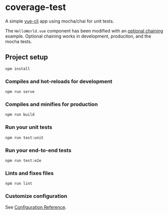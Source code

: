 # coverage-test

A simple [vue-cli](https://cli.vuejs.org) app using mocha/chai for unit tests.

The `HelloWorld.vue` component has been modified with an [optional chaining](https://developer.mozilla.org/en-US/docs/Web/JavaScript/Reference/Operators/Optional_chaining) example.
Optional chaining works in development, produciton, and the mocha tests.

## Project setup

```
npm install
```

### Compiles and hot-reloads for development

```
npm run serve
```

### Compiles and minifies for production

```
npm run build
```

### Run your unit tests

```
npm run test:unit
```

### Run your end-to-end tests

```
npm run test:e2e
```

### Lints and fixes files

```
npm run lint
```

### Customize configuration

See [Configuration Reference](https://cli.vuejs.org/config/).
